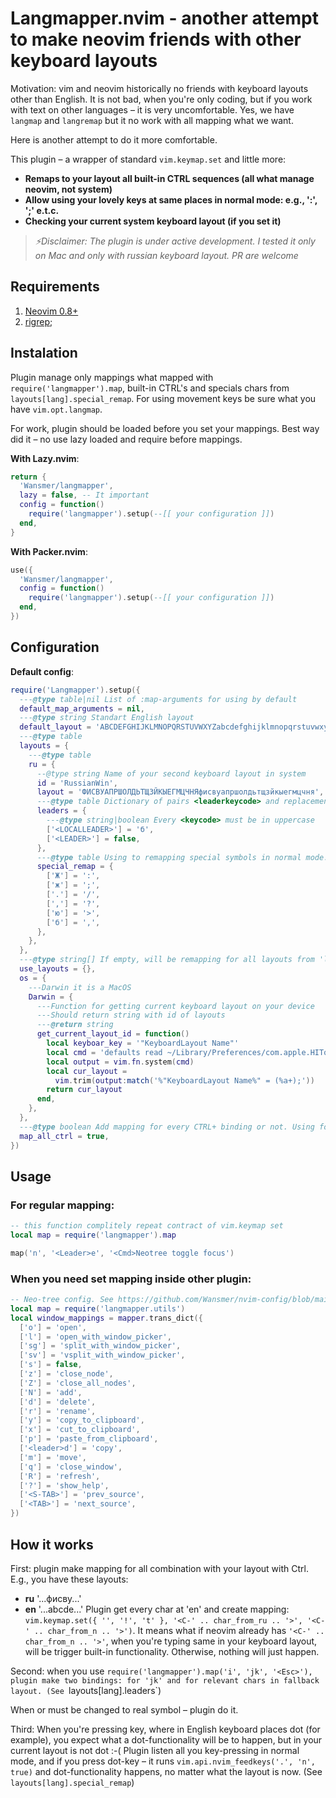 # Langmapper.nvim - another attempt to make neovim friends with other keyboard layouts

Motivation: vim and neovim historically no friends with keyboard layouts other than English. It is not bad, when you're only coding, but if you work with text on other languages – it is very uncomfortable.
Yes, we have `langmap` and `langremap` but it no work with all mapping what we want.

Here is another attempt to do it more comfortable.

This plugin – a wrapper of standard `vim.keymap.set` and little more:

- **Remaps to your layout all built-in CTRL sequences (all what manage neovim, not system)**
- **Allow using your lovely keys at same places in normal mode: e.g., ':', ';' e.t.c.**
- **Checking your current system keyboard layout (if you set it)**

> _⚡Disclaimer: The plugin is under active development. I tested it only on Mac and only with russian keyboard layout. PR are welcome_

## Requirements

1. [Neovim 0.8+](https://github.com/neovim/neovim/releases)
2. [rigrep](https://github.com/BurntSushi/ripgrep);

## Instalation

Plugin manage only mappings what mapped with `require('langmapper').map`, built-in CTRL's and specials chars from `layouts[lang].special_remap`. For using movement keys be
sure what you have `vim.opt.langmap`.

For work, plugin should be loaded before you set your mappings. Best way did it – no use lazy loaded and require before mappings.

**With Lazy.nvim**:

```lua
return {
  'Wansmer/langmapper',
  lazy = false, -- It important
  config = function()
    require('langmapper').setup(--[[ your configuration ]])
  end,
}
```

**With Packer.nvim**:

```lua
use({
  'Wansmer/langmapper',
  config = function()
    require('langmapper').setup(--[[ your configuration ]])
  end,
})
```

## Configuration

**Default config**:

```lua
require('Langmapper').setup({
  ---@type table|nil List of :map-arguments for using by default
  default_map_arguments = nil,
  ---@type string Standart English layout
  default_layout = 'ABCDEFGHIJKLMNOPQRSTUVWXYZabcdefghijklmnopqrstuvwxyz',
  ---@type table
  layouts = {
    ---@type table
    ru = {
      --@type string Name of your second keyboard layout in system
      id = 'RussianWin',
      layout = 'ФИСВУАПРШОЛДЬТЩЗЙКЫЕГМЦЧНЯфисвуапршолдьтщзйкыегмцчня',
      ---@type table Dictionary of pairs <leaderkeycode> and replacement
      leaders = {
        ---@type string|boolean Every <keycode> must be in uppercase
        ['<LOCALLEADER>'] = 'б',
        ['<LEADER>'] = false,
      },
      ---@type table Using to remapping special symbols in normal mode. To use the same keys you are used to
      special_remap = {
        ['Ж'] = ':',
        ['ж'] = ';',
        ['.'] = '/',
        [','] = '?',
        ['ю'] = '>',
        ['б'] = ',',
      },
    },
  },
  ---@type string[] If empty, will be remapping for all layouts from 'layouts'. If you need to specify layout – add to list below. It will override default values.
  use_layouts = {},
  os = {
    ---Darwin it is a MacOS
    Darwin = {
      ---Function for getting current keyboard layout on your device
      ---Should return string with id of layouts
      ---@return string
      get_current_layout_id = function()
        local keyboar_key = '"KeyboardLayout Name"'
        local cmd = 'defaults read ~/Library/Preferences/com.apple.HIToolbox.plist AppleSelectedInputSources | rg -w ' .. keyboar_key
        local output = vim.fn.system(cmd)
        local cur_layout =
          vim.trim(output:match('%"KeyboardLayout Name%" = (%a+);'))
        return cur_layout
      end,
    },
  },
  ---@type boolean Add mapping for every CTRL+ binding or not. Using for remaps CTRL's neovim mappings by default.
  map_all_ctrl = true,
})
```

## Usage

### For regular mapping:

```lua
-- this function complitely repeat contract of vim.keymap set
local map = require('langmapper').map

map('n', '<Leader>e', '<Cmd>Neotree toggle focus')
```

### When you need set mapping inside other plugin:

```lua
-- Neo-tree config. See https://github.com/Wansmer/nvim-config/blob/main/lua/config/plugins/neo-tree.lua
local map = require('langmapper.utils')
local window_mappings = mapper.trans_dict({
  ['o'] = 'open',
  ['l'] = 'open_with_window_picker',
  ['sg'] = 'split_with_window_picker',
  ['sv'] = 'vsplit_with_window_picker',
  ['s'] = false,
  ['z'] = 'close_node',
  ['Z'] = 'close_all_nodes',
  ['N'] = 'add',
  ['d'] = 'delete',
  ['r'] = 'rename',
  ['y'] = 'copy_to_clipboard',
  ['x'] = 'cut_to_clipboard',
  ['p'] = 'paste_from_clipboard',
  ['<leader>d'] = 'copy',
  ['m'] = 'move',
  ['q'] = 'close_window',
  ['R'] = 'refresh',
  ['?'] = 'show_help',
  ['<S-TAB>'] = 'prev_source',
  ['<TAB>'] = 'next_source',
})
```

## How it works

First: plugin make mapping for all combination with your layout with Ctrl. E.g., you have these layouts:

- **ru** '...фисву...'
- **en** '...abcde...'
  Plugin get every char at 'en' and create mapping:
  `vim.keymap.set({ '', '!', 't' }, '<C-' .. char_from_ru .. '>', '<C-' .. char_from_n .. '>')`.
  It means what if neovim already has `'<C-' .. char_from_n .. '>'`, when you're typing same in your keyboard layout, will be trigger built-in functionality. Otherwise, nothing will just happen.

Second: when you use `require('langmapper').map('i', 'jk', '<Esc>'), plugin make two bindings: for 'jk' and for relevant chars in fallback layout. (See `layouts[lang].leaders`)

When <leader> or <localleader> must be changed to real symbol – plugin do it.

Third: When you're pressing key, where in English keyboard places dot (for example), you expect what a dot-functionality will be to happen, but in your current layout is not dot :-(
Plugin listen all you key-pressing in normal mode, and if you press dot-key – it runs `vim.api.nvim_feedkeys('.', 'n', true)` and dot-functionality happens, no matter what the layout is now. (See `layouts[lang].special_remap`)

